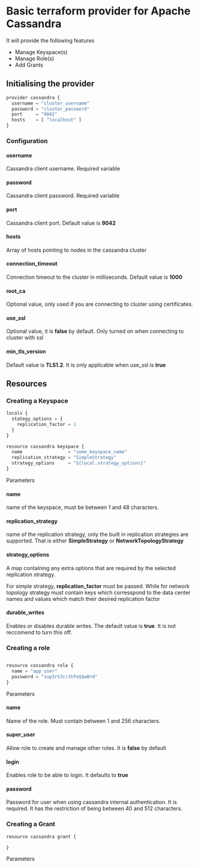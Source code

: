 # Basic terraform provider for Apache Cassandra

It will provide the following features
- Manage Keyspace(s)
- Manage Role(s)
- Add Grants

## Initialising the provider

```javascript
provider cassandra {
  username = "cluster_username"
  password = "cluster_password"
  port     = "9042"
  hosts    = [ "localhost" ]
}
```

### Configuration

#### username

Cassandra client username. Required variable

#### password

Cassandra client password. Required variable

#### port

Cassandra client port. Default value is __9042__

#### hosts

Array of hosts pointing to nodes in the cassandra cluster

#### connection_timeout

Connection timeout to the cluster in milliseconds. Default value is __1000__

#### root_ca

Optional value, only used if you are connecting to cluster using certificates.

#### use_ssl

Optional value, it is __false__ by default. Only turned on when connecting to cluster with ssl

#### min_tls_version

Default value is __TLS1.2__. It is only applicable when use_ssl is __true__

## Resources

### Creating a Keyspace

```javascript
locals {
  stategy_options = {
    replication_factor = 1
  }
}

resource cassandra keyspace {
  name                 = "some_keyspace_name"
  replication_strategy = "SimpleStrategy"
  strategy_options     = "${local.strategy_options}"
}

```

Parameters

#### name

name of the keyspace, must be between 1 and 48 characters.

#### replication_strategy

name of the replication strategy, only the built in replication strategies are supported. That is either __SimpleStrategy__ or __NetworkTopologyStrategy__

#### strategy_options
A map containing any extra options that are required by the selected replication strategy.

For simple strategy, **replication_factor** must be passed. While for network topology strategy must contain keys which corresspond to the data center names and values which match their desired replication factor

#### durable_writes

Enables or disables durable writes. The default value is __true__. It is not reccomend to turn this off.


### Creating a role

```javascript

resource cassandra role {
  name = "app_user"
  password = "sup3rS3cr3tPa$$w0rd"
}

```

Parameters

#### name

Name of the role. Must contain between 1 and 256 characters.

#### super_user

Allow role to create and manage other roles. It is __false__ by default

#### login

Enables role to be able to login. It defaults to __true__

#### password

Password for user when using cassandra internal authentication.
It is required. It has the restriction of being between 40 and 512 characters.

### Creating a Grant

```javascript
resource cassandra grant {

}
```

Parameters
